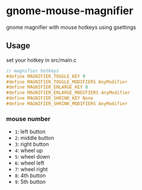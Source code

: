 # gnome-mouse-magnifier

gnome magnifier with mouse hotkeys using gsettings

## Usage

set your hotkey in src/main.c

```c
// magnifier hotkeys
#define MAGNIFIER_TOGGLE_KEY 9
#define MAGNIFIER_TOGGLE_MODIFIERS AnyModifier
#define MAGNIFIER_ENLARGE_KEY 8
#define MAGNIFIER_ENLARGE_MODIFIERS AnyModifier
#define MAGNIFIER_SHRINK_KEY None
#define MAGNIFIER_SHRINK_MODIFIERS AnyModifier
```

### mouse number

* `1`: left button
* `2`: middle button
* `3`: right button
* `4`: wheel up
* `5`: wheel down
* `6`: wheel left
* `7`: wheel right
* `8`: 4th button
* `9`: 5th button
